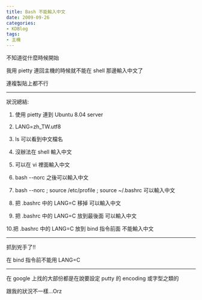 ```yaml
---
title: Bash 不能輸入中文
date: 2009-09-26
categories:
- KDBlog
tags:
- 主機
---
```

不知道從什麼時候開始

我用 pietty 連回主機的時候就不能在 shell 那邊輸入中文了

連複製貼上都不行

---

狀況總結:

1. 使用 pietty 連到 Ubuntu 8.04 server

2. LANG=zh_TW.utf8

3. ls 可以看到中文檔名

4. 沒辦法在 shell 輸入中文

5. 可以在 vi 裡面輸入中文

6. bash --norc 之後可以輸入中文

7. bash --norc ; source /etc/profile ; source ~/.bashrc 可以輸入中文

8. 把 .bashrc 中的 LANG=C 移掉 可以輸入中文

9. 把 .bashrc 中的 LANG=C 放到最後面 可以輸入中文

10.把 .bashrc 中的 LANG=C 放到 bind 指令前面 不能輸入中文

---

抓到兇手了!!

在 bind 指令前不能用 LANG=C

---

在 google 上找的大部份都是在說要設定 putty 的 encoding 或字型之類的

跟我的狀況不一樣...Orz

